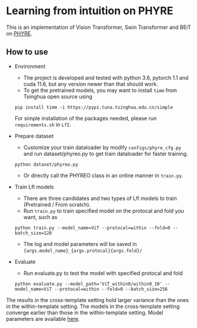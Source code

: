 # Learning from intuition on PHYRE
This is an implementation of Vision Transformer, Swin Transformer and BEiT on [PHYRE](https://phyre.ai/).
## How to use
* Environment
  * The project is developed and tested with python 3.6, pytorch 1.1 and cuda 11.6, but any version newer than that should work.
  * To get the pretrained models, you may want to install `timm` from Tsinghua open source using
  ```
  pip install timm -i https://pypi.tuna.tsinghua.edu.cn/simple
  ```
  For simple installation of the packages needed, please run `requirements.sh` in `LfI`.
* Prepare dataset
  * Customize your train dataloader by modify `configs/phyre_cfg.py ` and run dataset/phyreo.py to get train dataloader for faster training.
  ```
  python dataset/phyreo.py
  ```
  * Or directly call the PHYREO class in an online manner in `train.py`.


* Train LfI models
  * There are three candidates and two types of LfI models to train (Pretrained / From scratch).
  * Run `train.py` to train specified model on the protocal and fold you want, such as
  ```
  python train.py --model_name=ViT --protocal=within --fold=0 --batch_size=128
  ```
  
  * The log and model parameters will be saved in `{args.model_name}_{args.protocal}{args.fold}/`
* Evaluate
  * Run evaluate.py to test the model with specified protocal and fold
  ```
  python evaluate.py --model_path='ViT_within0/within0_10' --model_name=ViT --protocal=within --fold=0 --batch_size=256
  ```

The results in the cross-template setting hold larger variance than the ones in the within-template setting. The models in the cross-template setting converge earlier than those in the within-template setting. Model parameters are available [here](https://drive.google.com/drive/folders/1gBTjyYWpccoMWhx4sH9-eXiqaP3CTu4u?usp=sharing).
